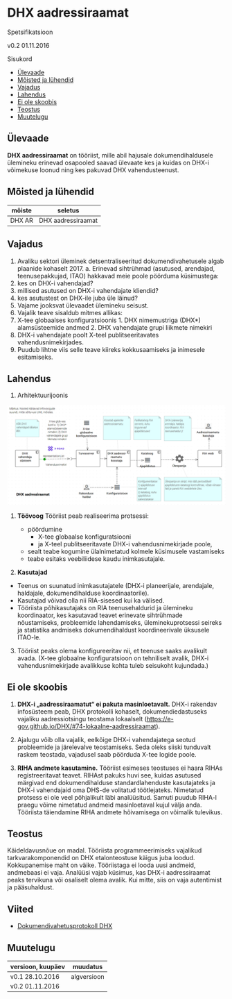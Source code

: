 
# DHX aadressiraamat

Spetsifikatsioon

v0.2 01.11.2016

Sisukord

- [Ülevaade](#ulevaade)
- [Mõisted ja lühendid](#moisted-ja-luhendid)
- [Vajadus](#vajadus)
- [Lahendus](#lahendus)
- [Ei ole skoobis](#ei-ole-skoobis)
- [Teostus](#teostus)
- [Muutelugu](#muutelugu)

## Ülevaade

__DHX aadressiraamat__ on tööriist, mille abil hajusale dokumendihaldusele ülemineku erinevad osapooled saavad ülevaate kes ja kuidas on DHX-i võimekuse loonud ning kes pakuvad DHX vahendusteenust.

## Mõisted ja lühendid

| mõiste | seletus |
|--------|---------|
| DHX AR | DHX aadressiraamat |

## Vajadus

1. Avaliku sektori üleminek detsentraliseeritud dokumendivahetusele algab plaanide kohaselt 2017. a. Erinevad sihtrühmad (asutused, arendajad, teenusepakkujad, ITAO) hakkavad meie poole pöörduma küsimustega:
  1. kes on DHX-i vahendajad?
  2. millised asutused on DHX-i vahendajate kliendid?
  3. kes asutustest on DHX-ile juba üle läinud?
2. Vajame jooksvat ülevaadet ülemineku seisust.
3. Vajalik teave sisaldub mitmes allikas:
  1. X-tee globaalses konfiguratsioonis
    1. DHX nimemustriga (DHX*) alamsüsteemide andmed
    2. DHX vahendajate grupi liikmete nimekiri
  2. DHX-i vahendajate poolt X-teel publitseeritavates vahendusnimekirjades.
4. Puudub lihtne viis selle teave kiireks kokkusaamiseks ja inimesele esitamiseks.

## Lahendus

1. Arhitektuurijoonis

![](DHX-AR-01.PNG)

1. __Töövoog__ Tööriist peab realiseerima protsessi:
   - pöördumine
      - X-tee globaalse konfiguratsiooni
      - ja X-teel publitseeritavate DHX-i vahendusnimekirjade poole,
   - sealt teabe kogumine ülalnimetatud kolmele küsimusele vastamiseks
   - teabe esitaks veebiliidese kaudu inimkasutajale.

2. __Kasutajad__
  - Teenus on suunatud inimkasutajatele (DHX-i planeerijale, arendajale, haldajale, dokumendihalduse koordinaatorile).
  - Kasutajad võivad olla nii RIA-sisesed kui ka välised.
  - Tööriista põhikasutajaks on RIA teenusehaldurid ja ülemineku koordinaator, kes kasutavad teavet erinevate sihtrühmade nõustamiseks, probleemide lahendamiseks, üleminekuprotsessi seireks ja statistika andmiseks dokumendihaldust koordineerivale üksusele ITAO-le.
  
3. Tööriist peaks olema konfigureeritav nii, et teenuse saaks avalikult avada. (X-tee globaalne konfiguratsioon on tehniliselt avalik, DHX-i vahendusnimekirjade avalikkuse kohta tuleb seisukoht kujundada.)

## Ei ole skoobis

1. __DHX-i „aadressiraamatut“ ei pakuta masinloetavalt.__ DHX-i rakendav infosüsteem peab, DHX protokolli kohaselt, dokumendiedastuseks vajaliku aadressiotsingu teostama lokaalselt (https://e-gov.github.io/DHX/#74-lokaalne-aadressiraamat).

1. Ajalugu võib olla vajalik, eelkõige DHX-i vahendajatega seotud probleemide ja järelevalve teostamiseks. Seda oleks siiski tunduvalt raskem teostada, vajadusel saab pöörduda X-tee logide poole.

2. __RIHA andmete kasutamine.__ Tööriist esimeses teostuses ei haara RIHAs registreeritavat teavet. RIHAst pakuks huvi see, kuidas asutused märgivad end dokumendihalduse standardlahenduste kasutajateks ja DHX-i vahendajaid oma DHS-de volitatud töötlejateks. Nimetatud protsess ei ole veel põhjalikult läbi analüüsitud. Samuti puudub RIHA-l praegu võime nimetatud andmeid masinloetaval kujul välja anda. Tööriista täiendamine RIHA andmete hõivamisega on võimalik tulevikus.

## Teostus

Käideldavusnõue on madal.
Tööriista programmeerimiseks vajalikud tarkvarakomponendid on DHX etalonteostuse käigus juba loodud. Kokkupanemise maht on väike.
Tööriistaga ei looda uusi andmeid, andmebaasi ei vaja.
Analüüsi vajab küsimus, kas DHX-i aadressiraamat peaks tervikuna või osaliselt olema avalik. Kui mitte, siis on vaja autentimist ja pääsuhaldust.

## Viited

- [Dokumendivahetusprotokoll DHX](https://e-gov.github.io/DHX/)

## Muutelugu

| versioon, kuupäev | muudatus |
|-------------------|----------|
| v0.1 28.10.2016   | algversioon |
| v0.2 01.11.2016   |   |

